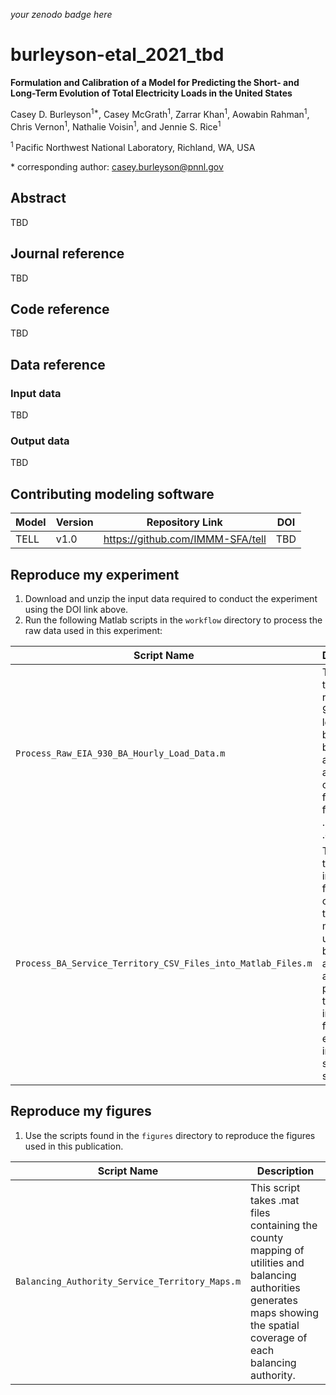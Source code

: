 _your zenodo badge here_

# burleyson-etal_2021_tbd

**Formulation and Calibration of a Model for Predicting the Short- and Long-Term Evolution of Total Electricity Loads in the United States**

Casey D. Burleyson<sup>1\*</sup>, Casey McGrath<sup>1</sup>, Zarrar Khan<sup>1</sup>, Aowabin Rahman<sup>1</sup>, Chris Vernon<sup>1</sup>, Nathalie Voisin<sup>1</sup>, and Jennie S. Rice<sup>1</sup>

<sup>1 </sup> Pacific Northwest National Laboratory, Richland, WA, USA

\* corresponding author: casey.burleyson@pnnl.gov

## Abstract
TBD

## Journal reference
TBD

## Code reference
TBD

## Data reference

### Input data
TBD

### Output data
TBD

## Contributing modeling software
| Model | Version | Repository Link | DOI |
|-------|---------|-----------------|-----|
| TELL | v1.0 | https://github.com/IMMM-SFA/tell | TBD |

## Reproduce my experiment
1. Download and unzip the input data required to conduct the experiment using the DOI link above.
2. Run the following Matlab scripts in the `workflow` directory to process the raw data used in this experiment:

| Script Name | Description |
| --- | --- |
| `Process_Raw_EIA_930_BA_Hourly_Load_Data.m` | This script takes the raw EIA-930 hourly load data by balancing authority and converts it from .xlsx files into .mat and .csv files. |
| `Process_BA_Service_Territory_CSV_Files_into_Matlab_Files.m` | This script takes as input .csv files containing the county mapping of utilities and balancing authorities and processes the data into .mat files for easier use in subsequent scripts. |

## Reproduce my figures
1. Use the scripts found in the `figures` directory to reproduce the figures used in this publication.

| Script Name | Description |
| --- | --- |
| `Balancing_Authority_Service_Territory_Maps.m`| This script takes .mat files containing the county mapping of utilities and balancing authorities generates maps showing the spatial coverage of each balancing authority. |